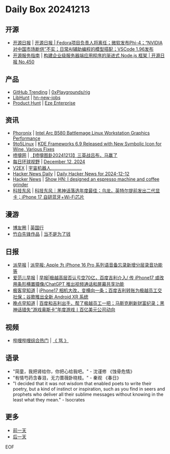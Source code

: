 # Daily Box 20241213

## 开源
- [开源日报](https://www.oschina.net/news/column?columnId=25) | [开源日报 | Fedora项目负责人将离任；微软发布Phi-4；“NVIDIA对中国市场断供”不实；日常AI辅助编程的模型搭配；VSCode 1.96发布](https://www.oschina.net/news/324828)
- [开源服务指南](https://osguider.com/blog/) | [构建企业级服务器端应用程序的渐进式 Node.js 框架 | 开源日报 No.450](https://osguider.com/blog/post/daily/daily-450/)

## 产品
- [GitHub Trending](https://github.com/trending?since=daily) | [0xPlaygrounds/rig](https://github.com/0xPlaygrounds/rig)
- [LibHunt](https://www.libhunt.com/) | [hn-new-jobs](https://www.libhunt.com/r/hn-new-jobs)
- [Product Hunt](https://www.producthunt.com) | [Eze Enterprise](https://www.producthunt.com/posts/eze-enterprise)

## 资讯
- [Phoronix](https://www.phoronix.com/) | [Intel Arc B580 Battlemage Linux Workstation Graphics Performance](https://www.phoronix.com/review/intel-arc-b580-workstation)
- [9to5Linux](https://9to5linux.com/) | [KDE Frameworks 6.9 Released with New Symbolic Icon for Wine, Various Fixes](https://9to5linux.com/kde-frameworks-6-9-released-with-new-symbolic-icon-for-wine-various-fixes)
- [喷嚏网](http://www.dapenti.com/blog/blog.asp?subjectid=70&name=xilei) | [【喷嚏图卦20241213】三英战吕布，马赢了](http://www.dapenti.com/blog/more.asp?name=xilei&id=183015)
- [每日环球视野](https://idai.ly/) | [December 12, 2024](http://m.idai.ly/se/a193iG?1733932800)
- [V2EX](https://www.v2ex.com/) | [宇宙机器人........................](https://www.v2ex.com/t/1097255)
- [Hacker News Daily](https://www.daemonology.net/hn-daily/) | [Daily Hacker News for 2024-12-12](https://www.daemonology.net/hn-daily/2024-12-12.html)
- [Hacker News](https://news.ycombinator.com/front) | [Show HN: I designed an espresso machine and coffee grinder](https://news.ycombinator.com/item?id=42405046)
- [科技东风](https://m.smzdm.com/tag/tn0400v/) | [科技东风｜黑神话落选年度最佳；乌龙，英特尔提前发出二代显卡；iPhone 17 自研蓝牙+Wi-Fi芯片](https://post.m.smzdm.com/p/azodgmxn/)

## 漫游
- [博友圈](https://www.boyouquan.com/home) | [英国行](https://www.boyouquan.com/go?from=feed&link=http%3A%2F%2Fwww.sksren.com%2Farchives%2F2011.html)
- [竹白先锋作品](https://www.zhubai.wiki/) | [当不是为了钱](https://open.zhubai.wiki/a/l/t/z/pl/letrec/2479308733663703040)

## 日报
- [派早报](https://sspai.com/tag/%E6%B4%BE%E6%97%A9%E6%8A%A5) | [派早报: Apple 为 iPhone 16 Pro 系列语音备忘录新增分层录音功能等](https://sspai.com/post/94790)
- [爱范儿早报](https://www.ifanr.com/category/ifanrnews) | [早报|极越高层否认亏空70亿，百度吉利介入/ 传 iPhone17 或改用条形横置摄像/ChatGPT 推出视频通话和屏幕共享功能](https://www.ifanr.com/1608880)
- [极客早知道](https://www.geekpark.net/column/74) | [iPhone17 相机大改，变横向一条；百度吉利转账为极越员工交社保；谷歌推出全新 Android XR 系统](https://www.geekpark.net/news/344141)
- [晚点早知道](https://www.latepost.com/news/index?proma=3) | [百度和吉利出手，帮了极越员工一把；马斯克刷新财富纪录；黑神话错失“游戏奥斯卡”年度游戏丨百亿美元公司动向](https://www.latepost.com/news/dj_detail?id=2677)

## 视频
- [哔哩哔哩综合热门](https://www.bilibili.com/v/popular/all/) | [《 骂 》](https://b23.tv/BV1eZqiY8EiP)

## 语录
- "简童，我把肾给你，你把心给我吧。" - 沈谨修 《蚀骨危情》
- "有情芍药含春泪，无力蔷薇卧晓枝。" - 秦观 《春日》
- "I decided that it was not wisdom that enabled poets to write their poetry, but a kind of instinct or inspiration, such as you find in seers and prophets who deliver all their sublime messages without knowing in the least what they mean." - Isocrates

## 更多
- [前一天](daily-box-20241212.md)
- [后一天](daily-box-20241214.md)

EOF